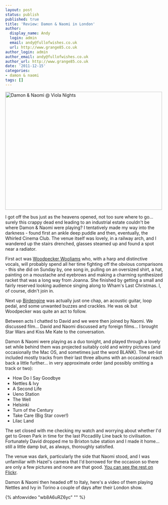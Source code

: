 ```yaml
---
layout: post
status: publish
published: true
title: 'Review: Damon & Naomi in London'
author:
  display_name: Andy
  login: admin
  email: andy@fullofwishes.co.uk
  url: http://www.grange85.co.uk
author_login: admin
author_email: andy@fullofwishes.co.uk
author_url: http://www.grange85.co.uk
date: '2011-12-15'
categories:
- damon & naomi
tags: []
---
```

<p><a href="http://www.flickr.com/photos/grange85/6496039017/" title="Damon & Naomi @ Viola Nights by andyaldridge, on Flickr"><img class="aligncenter" src="https://farm8.staticflickr.com/7017/6496039017_635f2bc5f5.jpg" width="500" height="375" alt="Damon & Naomi @ Viola Nights"></a></p>
<p>I got off the bus just as the heavens opened, not too sure where to go... surely this crappy dead end leading to an industrial estate couldn't be where Damon & Naomi were playing? I tentatively made my way into the darkness - found first an ankle deep puddle and then, eventually, the Whirled Cinema Club. The venue itself was lovely, in a railway arch, and I wandered up the stairs drenched, glasses steamed up and found a spot near a radiator.</p>
<p>First act was <a href="http://woodpeckerwooliams.tumblr.com/">Woodpecker Wooliams</a> who, with a harp and distinctive vocals, will probably spend all her time fighting off the obvious comparisons - this she did on Sunday by, one song in, pulling on an oversized shirt, a hat, painting on a moustache and eyebrows and making a charming synthesized racket that was a long way from Joanna. She finished by getting a small and fairly reserved looking audience singing along to Wham's Last Christmas. I, of course, didn't join in.</p>
<p>Next up <a href="http://www.birdengine.com/">Birdengine</a> was actually just one chap, an acoustic guitar, loop pedal, and some unwanted buzzes and crackles. He was ok but Woodpecker was quite an act to follow.</p>
<p>Between acts I chatted to David and we were then joined by Naomi. We discussed film... David and Naomi discussed arty foreign films... I brought Star Wars and Kiss Me Kate to the conversation.</p>
<p>Damon & Naomi were playing as a duo tonight, and played through a lovely set while behind them was projected suitably cold and wintry pictures (and occasionally the Mac OS, and sometimes just the word BLANK). The set-list included mostly tracks from their last three albums with an occasional reach back a little further... in very approximate order (and possibly omitting a track or two):</p>
<ul>
<li>How Do I Say Goodbye</li>
<li>Nettles & Ivy</li>
<li>A Second Life</li>
<li>Ueno Station</li>
<li>The Well</li>
<li>Helsinki</li>
<li>Turn of the Century</li>
<li>Take Care (Big Star cover!)</li>
<li>Lilac Land</li>
</ul>
<p>The set closed with me checking my watch and worrying about whether I'd get to Green Park in time for the last Piccadilly Line back to civilisation. Fortunately David dropped me to Brixton tube station and I made it home... still a little damp but, as always, thoroughly satisfied.</p>
<p>The venue was dark, particularly the side that Naomi stood, and I was unfamiliar with Hazel's camera that I'd borrowed for the occasion so there are only a few pictures and none are that good.  <a href="http://www.flickr.com/photos/grange85/sets/72157628380225657/with/6496039017/">You can see the rest on Flickr</a>.</p>
<p>Damon & Naomi then headed off to Italy, here's a video of them playing Nettles and Ivy in Torino a couple of days after their London show.</p>

{% ahfowvideo "wb8A6uRZ6yc" "" %}

